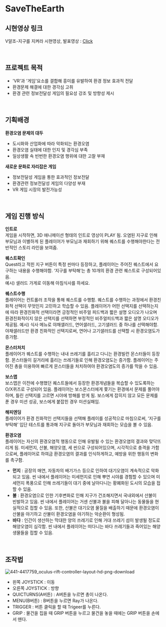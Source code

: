 # SaveTheEarth  


## 시현영상 링크
V알조-지구를 지켜라 시현영상, 발표영상 : [Click](https://drive.google.com/drive/folders/1O0N3Wy7XDfYgtX12HROJLp6nWVB9Xo2z?usp=sharing)   

<br/>

## 프로젝트 목적
* 'VR'과 '게임'요소를 결합해 흥미를 유발하여 환경 정보 효과적 전달
* 환경문제 해결에 대한 경각심 고취
* 환경 관련 정보전달성 게임의 필요성 강조 및 방향성 제시

<br/>

## 기획배경
**환경오염 문제의 대두**
* 도시화와 산업화에 따라 악화되는 환경오염
* 환경오염 실태에 대한 인지 및 경각심 부족
* 일상생활 속 빈번한 환경오염 행위에 대한 고찰 부재  

**새로운 문화로 자리잡은 게임**
* 정보전달성 게임을 통한 효과적인 정보전달
* 환경관련 정보전달성 게임의 다양성 부재
* VR 게임 시장의 발전가능성

<br/>


## 게임 진행 방식
**인트로**  
게임을 시작하면, 3D 애니메이션 형태의 인트로 영상이 PLAY 됨. 오염된 지구로 인해 부모님과 이별하게 된 플레이어가 부모님과 재회하기 위해 퀘스트를 수행해야한다는 전반적인 스토리 라인을 보여줌.   


**퀘스트확인**  
Quest라고 적힌 지구 버튼이 특정 씬마다 등장하고, 플레이어는 주어진 퀘스트에서 요구하는 내용을 수행해야함. ‘지구를 부탁해’는 총 10개의 환경 관련 퀘스트로 구성되어있음.   
예시) 샐러드 가게로 이동해 아침식사를 하세요.    


**퀘스트수행**  
플레이어는 컨트롤러 조작을 통해 퀘스트를 수행함. 퀘스트를 수행하는 과정에서 환경친화적 선택이 무엇인지 고민하고 학습할 수 있음. 플레이어가 어떤 선택지를 선택하는지에 따라 환경친화적 선택이라면 긍정적인 비주얼 피드백과 짧은 설명 오디오가 나오며 환경친화적이지 않은 선택지를 선택하면 부정적인 비주얼피드백과 짧은 설명 오디오가 제공됨. 
예시) 식사 메뉴로 야채샐러드, 연어샐러드, 고기샐러드 중 하나를 선택해야함. 야채샐러드만 환경 친화적인 선택지로써, 연어나 고기샐러드를 선택할 시 환경오염도가 증가함.   


**몬스터처치**  
플레이어가 퀘스트를 수행하는 내내 쓰레기를 흘리고 다니는 환경빌런 몬스터들이 등장함. 몬스터들이 길거리에 흘리는 쓰레기들로 인해 환경오염도는 증가함. 플레이어는 주어진 총을 이용하여 빠르게 몬스터들을 처치하여야 환경오염도의 증가를 막을 수 있음.  



**보스맵**  
보스맵은 이전에 수행했던 퀘스트들에서 등장한 환경개념들을 복습할 수 있도록하는 O/X퀴즈로 구성되어 있음. 플레이어는 보스몬스터에게 쫓기는 환경에서 문제를 풀어야 하며, 틀린 선택지를 고르면 시야에 방해를 받게 됨. 보스에게 잡히지 않고 모든 문제를 푼 경우 미션 성공, 보스에게 붙잡힌 경우 미션실패임.   



**해피엔딩**  
플레이어가 환경 친화적인 선택지들을 선택해 플레이를 성공적으로 마침으로써, ‘지구를 부탁해’ 입단 테스트를 통과해 지구로 돌아가 부모님과 재회하는 모습을 볼 수 있음.   


**환경오염**  
플레이어는 자신의 환경오염적 행동으로 인해 유발될 수 있는 환경오염의 결과와 맞닥뜨리게 됨. 미세먼지, 산불, 해양오염, 세 씬으로 구성되어있으며, 시각적으로 충격을 가함으로써, 플레이어로 하여금 환경오염의 결과를 인식하게하고, 예방을 위한 행동의 변화를 촉구함.
  + **먼지** : 공장의 매연, 자동차의 배기가스 등으로 인하여 대기오염이 계속적으로 악화되고 있음. 씬 내에서 플레이어는 미세먼지로 인해 뿌연 시야를 경험할 수 있으며 미세먼지 폭풍으로 인해 쓰레기들이 대기 중에 날아다니는 황폐화된 도시의 모습을 접할 수 있음.  
  + **불** : 환경오염으로 인한 기후변화로 인해 지구가 건조해지면서 국내외에서 산불이 빈발하고 있음. 씬 내에서 플레이어는 거센 산불과 불을 피해 달아나는 동물들을 현실적으로 접할 수 있음. 또한, 산불은 대기오염 물질을 배출하기 때문에 환경오염이 산불을 야기하고 산불이 환경오염을 야기하는 악순환이 형성됨. 
  + **바다** : 인간이 생산하는 막대한 양의 쓰레기로 인해 거대 쓰레기 섬이 발생될 정도로 해양오염이 심각함. 씬 내에서 플레이어는 떠다니는 바다 쓰레기들과 죽어있는 해양생물들을 접할 수 있음.   


<br/> 

## 조작법
![441-4417759_oculus-rift-controller-layout-hd-png-download](https://user-images.githubusercontent.com/68942045/170456490-41c757c1-84c6-4e25-b720-a60dabe1ec7c.png)
+ 왼쪽 JOYSTICK : 이동
+ 오른쪽 JOYSTICK : 방향
+ QUICTURNS(A버튼) : A버튼을 누르면 총이 나온다.
+ MENU(B버튼) : B버튼을 누르면 Ray가 나온다.
+ TRIGGER : 버튼 클릭을 할 때 Trigeer를 누른다.
+ GRIP : 물건을 집을 때 GRIP 버튼을 누르고 물건을 놓을 때에는 GRIP 버튼을 손에서 뗀다.
